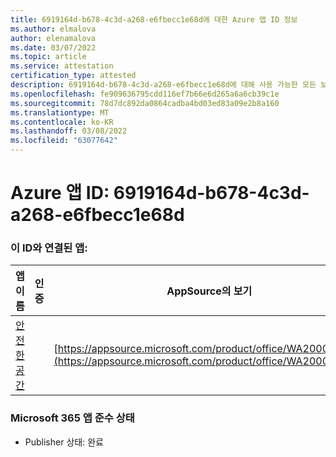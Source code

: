 ```yaml
---
title: 6919164d-b678-4c3d-a268-e6fbecc1e68d에 대한 Azure 앱 ID 정보
ms.author: elmalova
author: elenamalova
ms.date: 03/07/2022
ms.topic: article
ms.service: attestation
certification_type: attested
description: 6919164d-b678-4c3d-a268-e6fbecc1e68d에 대해 사용 가능한 모든 보안 및 규정 준수 정보입니다.
ms.openlocfilehash: fe909636795cdd116ef7b66e6d265a6a6cb39c1e
ms.sourcegitcommit: 78d7dc892da0864cadba4bd03ed83a09e2b8a160
ms.translationtype: MT
ms.contentlocale: ko-KR
ms.lasthandoff: 03/08/2022
ms.locfileid: "63077642"
---
```

# <a name="azure-app-id-6919164d-b678-4c3d-a268-e6fbecc1e68d"></a>Azure 앱 ID: 6919164d-b678-4c3d-a268-e6fbecc1e68d


### <a name="apps-associated-with-this-id"></a>이 ID와 연결된 앱:
| **앱 이름** | **인증** | **AppSource의 보기** |
|--------------|---------------|-----------------------|
| [안전한 공간](https://docs.microsoft.com/microsoft-365-app-certification/forward/WA200002691) |  | [https://appsource.microsoft.com/product/office/WA200002691](https://appsource.microsoft.com/product/office/WA200002691) |

### <a name="microsoft-365-app-compliance-status"></a>Microsoft 365 앱 준수 상태
- Publisher 상태: 완료
